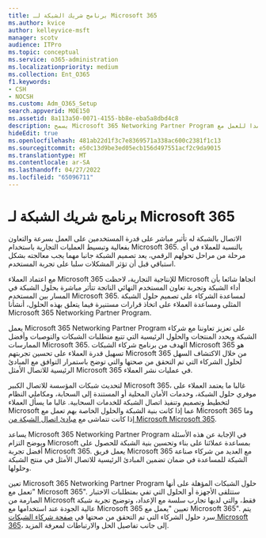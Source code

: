 ```yaml
---
title: برنامج شريك الشبكة لـ Microsoft 365
ms.author: kvice
author: kelleyvice-msft
manager: scotv
audience: ITPro
ms.topic: conceptual
ms.service: o365-administration
ms.localizationpriority: medium
ms.collection: Ent_O365
f1.keywords:
- CSH
- NOCSH
ms.custom: Adm_O365_Setup
search.appverid: MOE150
ms.assetid: 8a113a50-0071-4155-bb8e-eba5a8dbd4c8
description: يسمح Microsoft 365 Networking Partner Program لجهازك أن يصبح معتمدا للعمل مع Microsoft 365.
hideEdit: true
ms.openlocfilehash: 481ab22d1f3c7e8369571a338ac600c2381f1c13
ms.sourcegitcommit: e50c13d9be3ed05ecb156d497551acf2c9da9015
ms.translationtype: MT
ms.contentlocale: ar-SA
ms.lasthandoff: 04/27/2022
ms.locfileid: "65096711"
---
```

# <a name="microsoft-365-networking-partner-program"></a>برنامج شريك الشبكة لـ Microsoft 365

الاتصال بالشبكة له تأثير مباشر على قدرة المستخدمين على العمل بسرعة والتعاون بفعالية وتبسيط العمليات التجارية باستخدام Microsoft 365. بالنسبة للعملاء في أي مرحلة من مراحل تحولهم الرقمي، يعد تصميم الشبكة جانبا مهما يجب معالجته بشكل استباقي قبل أن تؤثر المشكلات سلبا على تجربة المستخدم.

مع اعتماد العملاء Microsoft 365 للإنتاجية التجارية، لاحظت Microsoft اتجاها شائعا بأن أداء الشبكة وتجربة تعاون المستخدم النهائي الناتجة تتأثر مباشرة بحلول الشبكة في المسار بين المستخدم Microsoft 365. لمساعدة الشركاء على تصميم حلول الشبكة المثلى ومساعدة العملاء على اتخاذ قرارات مستنيرة فيما يتعلق بهذه الحلول، أنشأنا Microsoft 365 Networking Partner Program.

يعمل Microsoft 365 Networking Partner Program على تعزيز تعاوننا مع شركاء الشبكة ويحدد المنتجات والحلول الرئيسية التي تتبع متطلبات الشبكات والتوصيات وأفضل الممارسات Microsoft 365. الهدف من برنامج شركاء الشبكات Microsoft 365 هو تسهيل قدرة العملاء على تحسين تجربتهم Microsoft 365 من خلال الاكتشاف السهل لحلول الشركاء التي تم التحقق من صحتها والتي توضح باستمرار التوافق مع المبادئ الرئيسية للاتصال الأمثل Microsoft 365 في عمليات نشر العملاء.

لتحديث شبكات المؤسسة للاتصال الكبير Microsoft 365، غالبا ما يعتمد العملاء على موفري حلول الشبكة، وخدمات الأمان المحلية أو المستندة إلى السحابة، ومكاملي النظام لتخطيط وتصميم وتنفيذ اتصال الشبكة للخدمات السحابية. غالبا ما يسأل العملاء Microsoft عما إذا كانت بنية الشبكة والحلول الخاصة بهم تعمل مع Microsoft 365 وما إذا كانت تتماشى مع [مبادئ اتصال الشبكة من Microsoft Microsoft 365](./microsoft-365-network-connectivity-principles.md).

يساعد Microsoft 365 Networking Partner Program في الإجابة عن هذه الأسئلة ويوضح التزام Microsoft بمساعدة عملائنا على بناء وتحسين بنية الشبكة للحصول على أفضل تجربة Microsoft 365. يعمل فريق Microsoft 365 مع العديد من شركاء صناعة الشبكة للمساعدة في ضمان تضمين المبادئ الرئيسية للاتصال الأمثل في منتج الشبكة وحلولها.

تعين Microsoft 365 Networking Partner Program حلول الشبكات المؤهلة على أنها "تعمل مع Microsoft 365". ستتلقى الأجهزة أو الحلول التي تفي بمتطلبات الاختبار الصارمة من Microsoft فقط، والتي لديها تجارب سلسة مع الإعداد، وتوضيح تجربة شبكة عالية الجودة عند استخدامها مع Microsoft 365 تعيين "يعمل مع Microsoft 365". يتم سرد حلول الشركاء التي تم التحقق من صحتها في [صفحة شركاء الشبكات Microsoft 365](https://cloudpartners.transform.microsoft.com/m365networkingpartners)، إلى جانب تفاصيل الحل والارتباطات لمعرفة المزيد.
